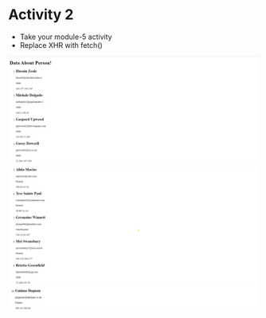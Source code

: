 # Activity 2

- Take your module-5 activity​
- Replace XHR with fetch()​

![image info](../assignment_assets/module09_act2_01.png)
![image info](../assignment_assets/module09_act2_02.png)
![image info](../assignment_assets/module09_act2_03.png)
